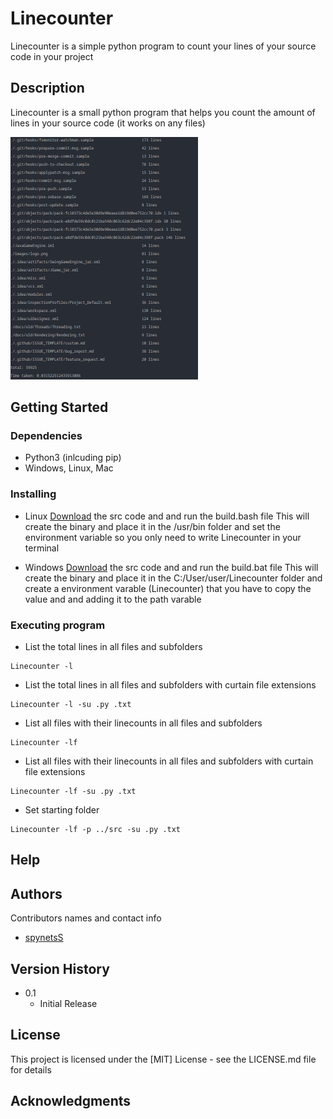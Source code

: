 # Linecounter

Linecounter is a simple python program to count your lines of your source code in your project

## Description

Linecounter is a small python program that helps you count the amount of lines in your source code (it works on any files) 
 
 <a href="https://github.com/spynetS/Linecounter/images/show1.png">
    <img src="images/show1.png" alt="Logo" width="300">
  </a>


## Getting Started

### Dependencies
* Python3 (inlcuding pip)
* Windows, Linux, Mac

### Installing
* Linux
[Download](https://github.com/spynetS/Linecounter.git) the src code and and run the build.bash file
This will create the binary and place it in the /usr/bin folder and set the environment variable
so you only need to write Linecounter in your terminal

* Windows
[Download](https://github.com/spynetS/Linecounter.git) the src code and and run the build.bat file
This will create the binary and place it in the C:/User/user/Linecounter folder and create a environment varable (Linecounter)
that you have to copy the value and and adding it to the path varable

### Executing program

* List the total lines in all files and subfolders
```
Linecounter -l
```
* List the total lines in all files and subfolders with curtain file extensions
```
Linecounter -l -su .py .txt
```
* List all files with their linecounts in all files and subfolders
```
Linecounter -lf
```
* List all files with their linecounts in all files and subfolders with curtain file extensions
```
Linecounter -lf -su .py .txt
```
* Set starting folder 
```
Linecounter -lf -p ../src -su .py .txt
```

## Help



## Authors

Contributors names and contact info

* [spynetsS](https://github.com/spynetS)
  
## Version History


* 0.1
    * Initial Release

## License

This project is licensed under the [MIT] License - see the LICENSE.md file for details

## Acknowledgments

